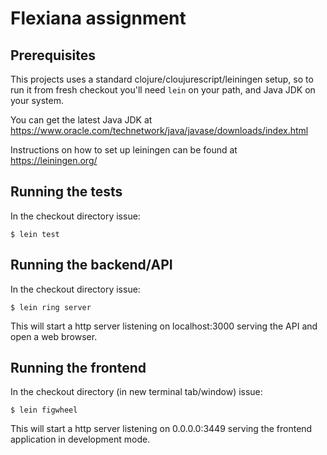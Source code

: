 # Flexiana assignment

## Prerequisites

This projects uses a standard clojure/cloujurescript/leiningen setup, so to run it
from fresh checkout you'll need `lein` on your path, and Java JDK on your system.

You can get the latest Java JDK at https://www.oracle.com/technetwork/java/javase/downloads/index.html

Instructions on how to set up leiningen can be found at https://leiningen.org/

## Running the tests

In the checkout directory issue:

```
$ lein test
```

## Running the backend/API

In the checkout directory issue:

```
$ lein ring server
```

This will start a http server listening on localhost:3000 serving the API
and open a web browser.

## Running the frontend

In the checkout directory (in new terminal tab/window) issue:

```
$ lein figwheel
```

This will start a http server listening on 0.0.0.0:3449 serving the
frontend application in development mode.
